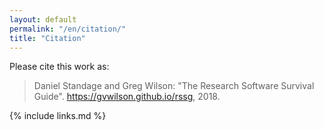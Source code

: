 ```yaml
---
layout: default
permalink: "/en/citation/"
title: "Citation"
---
```


Please cite this work as:

> Daniel Standage and Greg Wilson: "The Research Software Survival Guide".
> https://gvwilson.github.io/rssg, 2018.

{% include links.md %}

